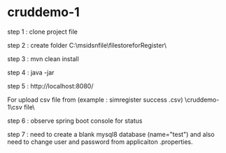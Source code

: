 # cruddemo-1

step 1 : clone project file

step 2 : create folder 
 C:\msidsnfile\filestoreforRegister\
 
 step 3 : mvn clean install 
 
 step 4 : java -jar 
 
 step 5 : http://localhost:8080/
 
 For upload csv file from (example : simregister success .csv)
        \cruddemo-1\csv file\
        
 step 6 : observe spring boot console for status
 
 step 7 : need to create a blank mysql8 database (name="test") and also need to change user and password from applicaiton .properties.
